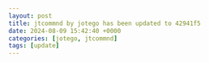 ```yaml
---
layout: post
title: jtcommnd by jotego has been updated to 42941f5
date: 2024-08-09 15:42:40 +0000
categories: [jotego, jtcommnd]
tags: [update]
---
```


